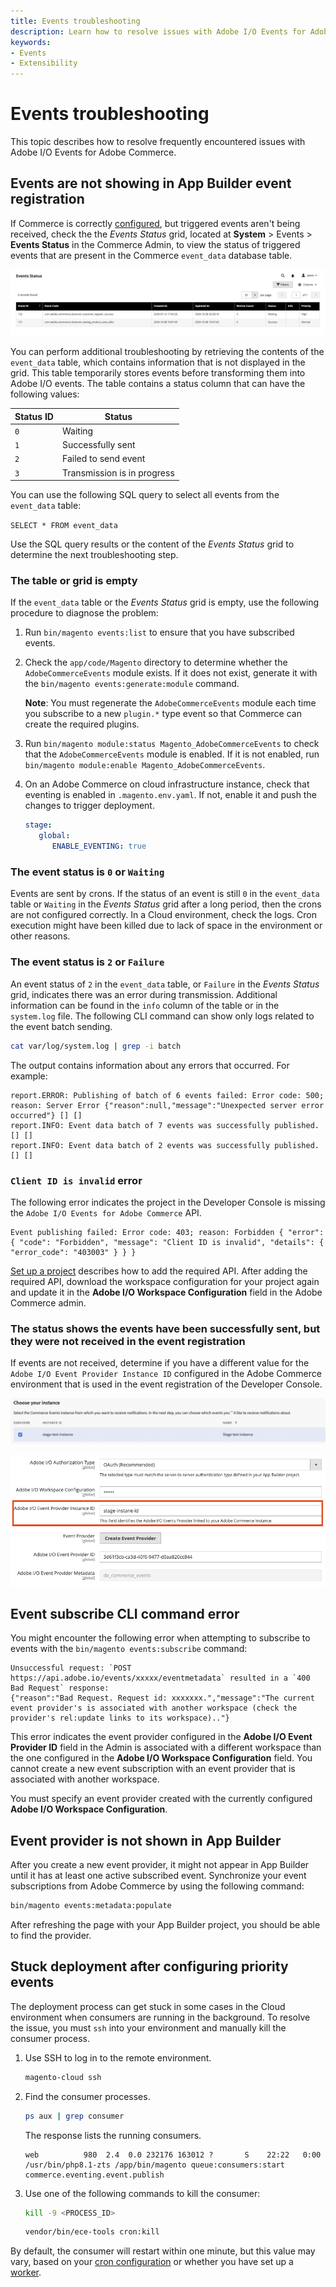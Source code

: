 ```yaml
---
title: Events troubleshooting
description: Learn how to resolve issues with Adobe I/O Events for Adobe Commerce.
keywords:
- Events
- Extensibility
---
```


# Events troubleshooting

This topic describes how to resolve frequently encountered issues with Adobe I/O Events for Adobe Commerce.

## Events are not showing in App Builder event registration

If Commerce is correctly [configured](configure-commerce.md), but triggered events aren't being received, check the the _Events Status_ grid, located at **System** > Events > **Events Status** in the Commerce Admin, to view the status of triggered events that are present in the Commerce `event_data` database table.

![Events Status grid](../_images/events/event-status-grid.png)

You can perform additional troubleshooting by retrieving the contents of the `event_data` table, which contains information that is not displayed in the grid.
This table temporarily stores events before transforming them into Adobe I/O events. The table contains a status column that can have the following values:

Status ID | Status
--- | ---
`0` | Waiting
`1` | Successfully sent
`2` | Failed to send event
`3` | Transmission is in progress

You can use the following SQL query to select all events from the `event_data` table:

`SELECT * FROM event_data`

Use the SQL query results or the content of the _Events Status_ grid to determine the next troubleshooting step.

### The table or grid is empty

If the `event_data` table or the _Events Status_ grid is empty, use the following procedure to diagnose the problem:

1. Run `bin/magento events:list` to ensure that you have subscribed events.

1. Check the `app/code/Magento` directory to determine whether the `AdobeCommerceEvents` module exists. If it does not exist, generate it with the `bin/magento events:generate:module` command.

   **Note**: You must regenerate the `AdobeCommerceEvents` module each time you subscribe to a new `plugin.*` type event so that Commerce can create the required plugins.

1. Run `bin/magento module:status Magento_AdobeCommerceEvents` to check that the `AdobeCommerceEvents` module is enabled. If it is not enabled, run `bin/magento module:enable Magento_AdobeCommerceEvents`.

1. On an Adobe Commerce on cloud infrastructure instance, check that eventing is enabled in `.magento.env.yaml`. If not, enable it and push the changes to trigger deployment.

   ```yaml
   stage:
      global:
         ENABLE_EVENTING: true
   ```

### The event status is `0` or `Waiting`

Events are sent by crons. If the status of an event is still `0` in the `event_data` table or `Waiting` in the _Events Status_ grid after a long period, then the crons are not configured correctly.
In a Cloud environment, check the logs. Cron execution might have been killed due to lack of space in the environment or other reasons.

### The event status is `2` or `Failure`

An event status of `2` in the `event_data` table, or `Failure` in the _Events Status_ grid, indicates there was an error during transmission. Additional information can be found in the `info` column of the table or in the `system.log` file.
The following CLI command can show only logs related to the event batch sending.

```bash
cat var/log/system.log | grep -i batch
```

The output contains information about any errors that occurred. For example:

```terminal
report.ERROR: Publishing of batch of 6 events failed: Error code: 500; reason: Server Error {"reason":null,"message":"Unexpected server error occurred"} [] []
report.INFO: Event data batch of 7 events was successfully published. [] []
report.INFO: Event data batch of 2 events was successfully published. [] []
```

### `Client ID is invalid` error

The following error indicates the project in the Developer Console is missing the `Adobe I/O Events for Adobe Commerce` API.

```terminal
Event publishing failed: Error code: 403; reason: Forbidden { "error": { "code": "Forbidden", "message": "Client ID is invalid", "details": { "error_code": "403003" } } }
```

[Set up a project](./project-setup.md#set-up-a-project) describes how to add the required API.
After adding the required API, download the workspace configuration for your project again and update it in the **Adobe I/O Workspace Configuration** field in the Adobe Commerce admin.

### The status shows the events have been successfully sent, but they were not received in the event registration

If events are not received, determine if you have a different value for the `Adobe I/O Event Provider Instance ID` configured in the Adobe Commerce environment that is used in the event registration of the Developer Console.

![Choose your instance ](../_images/events/instance-name-developer-console.png)

![Adobe I/O Event Provider Instance ID](../_images/events/instance-name-developer-commerce.png)

## Event subscribe CLI command error

You might encounter the following error when attempting to subscribe to events with the `bin/magento events:subscribe` command:

```terminal
Unsuccessful request: `POST https://api.adobe.io/events/xxxxx/eventmetadata` resulted in a `400 Bad Request` response:
{"reason":"Bad Request. Request id: xxxxxxx.","message":"The current event provider's is associated with another workspace (check the provider's rel:update links to its workspace).."}
```

This error indicates the event provider configured in the **Adobe I/O Event Provider ID** field in the Admin is associated with a different workspace than the one configured in the **Adobe I/O Workspace Configuration** field.
You cannot create a new event subscription with an event provider that is associated with another workspace.

You must specify an event provider created with the currently configured **Adobe I/O Workspace Configuration**.

## Event provider is not shown in App Builder

After you create a new event provider, it might not appear in App Builder until it has at least one active subscribed event. Synchronize your event subscriptions from Adobe Commerce by using the following command:

```bash
bin/magento events:metadata:populate
```

After refreshing the page with your App Builder project, you should be able to find the provider.

## Stuck deployment after configuring priority events

The deployment process can get stuck in some cases in the Cloud environment when consumers are running in the background. To resolve the issue, you must `ssh` into your environment and manually kill the consumer process.

1. Use SSH to log in to the remote environment.

   ```bash
   magento-cloud ssh
   ```

1. Find the consumer processes.

   ```bash
   ps aux | grep consumer
   ```

   The response lists the running consumers.

   ```terminal
   web          980  2.4  0.0 232176 163012 ?       S    22:22   0:00 /usr/bin/php8.1-zts /app/bin/magento queue:consumers:start commerce.eventing.event.publish
   ```

1. Use one of the following commands to kill the consumer:

   ```bash
   kill -9 <PROCESS_ID>
   ```

   ```bash
   vendor/bin/ece-tools cron:kill
   ```

By default, the consumer will restart within one minute, but this value may vary, based on your [cron configuration](https://experienceleague.adobe.com/docs/commerce-cloud-service/user-guide/configure/app/properties/crons-property.html) or whether you have set up a [worker](https://experienceleague.adobe.com/docs/commerce-cloud-service/user-guide/configure/app/properties/workers-property.html).
